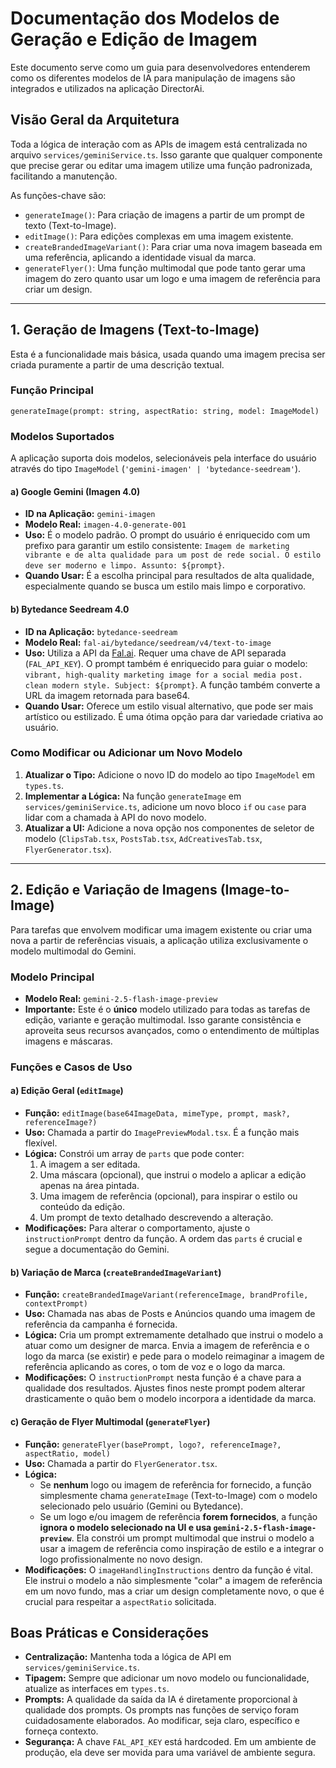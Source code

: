 # Documentação dos Modelos de Geração e Edição de Imagem

Este documento serve como um guia para desenvolvedores entenderem como os diferentes modelos de IA para manipulação de imagens são integrados e utilizados na aplicação DirectorAi.

## Visão Geral da Arquitetura

Toda a lógica de interação com as APIs de imagem está centralizada no arquivo `services/geminiService.ts`. Isso garante que qualquer componente que precise gerar ou editar uma imagem utilize uma função padronizada, facilitando a manutenção.

As funções-chave são:
- `generateImage()`: Para criação de imagens a partir de um prompt de texto (Text-to-Image).
- `editImage()`: Para edições complexas em uma imagem existente.
- `createBrandedImageVariant()`: Para criar uma nova imagem baseada em uma referência, aplicando a identidade visual da marca.
- `generateFlyer()`: Uma função multimodal que pode tanto gerar uma imagem do zero quanto usar um logo e uma imagem de referência para criar um design.

---

## 1. Geração de Imagens (Text-to-Image)

Esta é a funcionalidade mais básica, usada quando uma imagem precisa ser criada puramente a partir de uma descrição textual.

### Função Principal

`generateImage(prompt: string, aspectRatio: string, model: ImageModel)`

### Modelos Suportados

A aplicação suporta dois modelos, selecionáveis pela interface do usuário através do tipo `ImageModel` (`'gemini-imagen' | 'bytedance-seedream'`).

#### a) Google Gemini (Imagen 4.0)

- **ID na Aplicação:** `gemini-imagen`
- **Modelo Real:** `imagen-4.0-generate-001`
- **Uso:** É o modelo padrão. O prompt do usuário é enriquecido com um prefixo para garantir um estilo consistente: `Imagem de marketing vibrante e de alta qualidade para um post de rede social. O estilo deve ser moderno e limpo. Assunto: ${prompt}`.
- **Quando Usar:** É a escolha principal para resultados de alta qualidade, especialmente quando se busca um estilo mais limpo e corporativo.

#### b) Bytedance Seedream 4.0

- **ID na Aplicação:** `bytedance-seedream`
- **Modelo Real:** `fal-ai/bytedance/seedream/v4/text-to-image`
- **Uso:** Utiliza a API da [Fal.ai](http://fal.ai/). Requer uma chave de API separada (`FAL_API_KEY`). O prompt também é enriquecido para guiar o modelo: `vibrant, high-quality marketing image for a social media post. clean modern style. Subject: ${prompt}`. A função também converte a URL da imagem retornada para base64.
- **Quando Usar:** Oferece um estilo visual alternativo, que pode ser mais artístico ou estilizado. É uma ótima opção para dar variedade criativa ao usuário.

### Como Modificar ou Adicionar um Novo Modelo

1.  **Atualizar o Tipo:** Adicione o novo ID do modelo ao tipo `ImageModel` em `types.ts`.
2.  **Implementar a Lógica:** Na função `generateImage` em `services/geminiService.ts`, adicione um novo bloco `if` ou `case` para lidar com a chamada à API do novo modelo.
3.  **Atualizar a UI:** Adicione a nova opção nos componentes de seletor de modelo (`ClipsTab.tsx`, `PostsTab.tsx`, `AdCreativesTab.tsx`, `FlyerGenerator.tsx`).

---

## 2. Edição e Variação de Imagens (Image-to-Image)

Para tarefas que envolvem modificar uma imagem existente ou criar uma nova a partir de referências visuais, a aplicação utiliza exclusivamente o modelo multimodal do Gemini.

### Modelo Principal

- **Modelo Real:** `gemini-2.5-flash-image-preview`
- **Importante:** Este é o **único** modelo utilizado para todas as tarefas de edição, variante e geração multimodal. Isso garante consistência e aproveita seus recursos avançados, como o entendimento de múltiplas imagens e máscaras.

### Funções e Casos de Uso

#### a) Edição Geral (`editImage`)

- **Função:** `editImage(base64ImageData, mimeType, prompt, mask?, referenceImage?)`
- **Uso:** Chamada a partir do `ImagePreviewModal.tsx`. É a função mais flexível.
- **Lógica:** Constrói um array de `parts` que pode conter:
    1.  A imagem a ser editada.
    2.  Uma máscara (opcional), que instrui o modelo a aplicar a edição apenas na área pintada.
    3.  Uma imagem de referência (opcional), para inspirar o estilo ou conteúdo da edição.
    4.  Um prompt de texto detalhado descrevendo a alteração.
- **Modificações:** Para alterar o comportamento, ajuste o `instructionPrompt` dentro da função. A ordem das `parts` é crucial e segue a documentação do Gemini.

#### b) Variação de Marca (`createBrandedImageVariant`)

- **Função:** `createBrandedImageVariant(referenceImage, brandProfile, contextPrompt)`
- **Uso:** Chamada nas abas de Posts e Anúncios quando uma imagem de referência da campanha é fornecida.
- **Lógica:** Cria um prompt extremamente detalhado que instrui o modelo a atuar como um designer de marca. Envia a imagem de referência e o logo da marca (se existir) e pede para o modelo reimaginar a imagem de referência aplicando as cores, o tom de voz e o logo da marca.
- **Modificações:** O `instructionPrompt` nesta função é a chave para a qualidade dos resultados. Ajustes finos neste prompt podem alterar drasticamente o quão bem o modelo incorpora a identidade da marca.

#### c) Geração de Flyer Multimodal (`generateFlyer`)

- **Função:** `generateFlyer(basePrompt, logo?, referenceImage?, aspectRatio, model)`
- **Uso:** Chamada a partir do `FlyerGenerator.tsx`.
- **Lógica:**
    - Se **nenhum** logo ou imagem de referência for fornecido, a função simplesmente chama `generateImage` (Text-to-Image) com o modelo selecionado pelo usuário (Gemini ou Bytedance).
    - Se um logo e/ou imagem de referência **forem fornecidos**, a função **ignora o modelo selecionado na UI e usa `gemini-2.5-flash-image-preview`**. Ela constrói um prompt multimodal que instrui o modelo a usar a imagem de referência como inspiração de estilo e a integrar o logo profissionalmente no novo design.
- **Modificações:** O `imageHandlingInstructions` dentro da função é vital. Ele instrui o modelo a não simplesmente "colar" a imagem de referência em um novo fundo, mas a criar um design completamente novo, o que é crucial para respeitar a `aspectRatio` solicitada.

## Boas Práticas e Considerações

- **Centralização:** Mantenha toda a lógica de API em `services/geminiService.ts`.
- **Tipagem:** Sempre que adicionar um novo modelo ou funcionalidade, atualize as interfaces em `types.ts`.
- **Prompts:** A qualidade da saída da IA é diretamente proporcional à qualidade dos prompts. Os prompts nas funções de serviço foram cuidadosamente elaborados. Ao modificar, seja claro, específico e forneça contexto.
- **Segurança:** A chave `FAL_API_KEY` está hardcoded. Em um ambiente de produção, ela deve ser movida para uma variável de ambiente segura.
